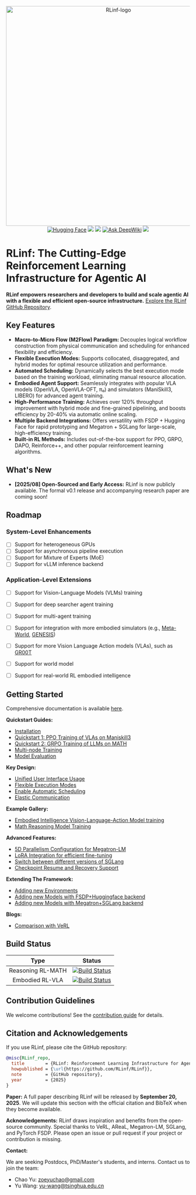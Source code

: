 <div align="center">
  <img src="docs/source-en/_static/svg/logo_white.svg" alt="RLinf-logo" width="600"/>
</div>

<div align="center">
  <a href="https://huggingface.co/RLinf"><img src="https://img.shields.io/badge/HuggingFace-yellow?logo=huggingface&logoColor=white" alt="Hugging Face"></a>
  <a href="https://rlinf.readthedocs.io/en/latest/"><img src="https://img.shields.io/badge/Documentation-Purple?color=8A2BE2&logo=readthedocs"></a>
  <a href="https://rlinf.readthedocs.io/zh-cn/latest/"><img src="https://img.shields.io/badge/中文文档-red?logo=readthedocs"></a>
  <a href="https://deepwiki.com/RLinf/RLinf"><img src="https://img.shields.io/badge/Ask%20DeepWiki-1DA1F2?logo=databricks&logoColor=white&color=00ADEF" alt="Ask DeepWiki"></a>
  <a href="https://github.com/RLinf/misc/blob/main/pic/wechat.jpeg?raw=true"><img src="https://img.shields.io/badge/微信-green?logo=wechat&amp"></a>
</div>

# RLinf: The Cutting-Edge Reinforcement Learning Infrastructure for Agentic AI

**RLinf empowers researchers and developers to build and scale agentic AI with a flexible and efficient open-source infrastructure.**  [Explore the RLinf GitHub Repository](https://github.com/RLinf/RLinf).

## Key Features

*   **Macro-to-Micro Flow (M2Flow) Paradigm:** Decouples logical workflow construction from physical communication and scheduling for enhanced flexibility and efficiency.
*   **Flexible Execution Modes:**  Supports collocated, disaggregated, and hybrid modes for optimal resource utilization and performance.
*   **Automated Scheduling:** Dynamically selects the best execution mode based on the training workload, eliminating manual resource allocation.
*   **Embodied Agent Support:**  Seamlessly integrates with popular VLA models (OpenVLA, OpenVLA-OFT, π₀) and simulators (ManiSkill3, LIBERO) for advanced agent training.
*   **High-Performance Training:**  Achieves over 120% throughput improvement with hybrid mode and fine-grained pipelining, and boosts efficiency by 20-40% via automatic online scaling.
*   **Multiple Backend Integrations:**  Offers versatility with FSDP + Hugging Face for rapid prototyping and Megatron + SGLang for large-scale, high-efficiency training.
*   **Built-in RL Methods:**  Includes out-of-the-box support for PPO, GRPO, DAPO, Reinforce++, and other popular reinforcement learning algorithms.

## What's New

*   **[2025/08] Open-Sourced and Early Access:** RLinf is now publicly available. The formal v0.1 release and accompanying research paper are coming soon!

## Roadmap

### System-Level Enhancements
*   [ ] Support for heterogeneous GPUs
*   [ ] Support for asynchronous pipeline execution
*   [ ] Support for Mixture of Experts (MoE)
*   [ ] Support for vLLM inference backend

### Application-Level Extensions
*   [ ] Support for Vision-Language Models (VLMs) training
*   [ ] Support for deep searcher agent training
*   [ ] Support for multi-agent training
*   [ ] Support for integration with more embodied simulators (e.g., [Meta-World](https://github.com/Farama-Foundation/Metaworld), [GENESIS](https://github.com/Genesis-Embodied-AI/Genesis))
*   [ ] Support for more Vision Language Action models (VLAs), such as [GR00T](https://github.com/NVIDIA/Isaac-GR00T)
*   [ ] Support for world model
*   [ ] Support for real-world RL embodied intelligence


## Getting Started

Comprehensive documentation is available [here](https://rlinf.readthedocs.io/en/latest/).

**Quickstart Guides:**

*   [Installation](https://rlinf.readthedocs.io/en/latest/rst_source/start/installation.html)
*   [Quickstart 1: PPO Training of VLAs on Maniskill3](https://rlinf.readthedocs.io/en/latest/rst_source/start/vla.html)
*   [Quickstart 2: GRPO Training of LLMs on MATH](https://rlinf.readthedocs.io/en/latest/rst_source/start/llm.html)
*   [Multi-node Training](https://rlinf.readthedocs.io/en/latest/rst_source/start/distribute.html)
*   [Model Evaluation](https://rlinf.readthedocs.io/en/latest/rst_source/start/eval.html)

**Key Design:**
*   [Unified User Interface Usage](https://rlinf.readthedocs.io/en/latest/rst_source/tutorials/user/index.html)
*   [Flexible Execution Modes](https://rlinf.readthedocs.io/en/latest/rst_source/tutorials/mode/index.html)
*   [Enable Automatic Scheduling](https://rlinf.readthedocs.io/en/latest/rst_source/tutorials/scheduler/index.html)
*   [Elastic Communication](https://rlinf.readthedocs.io/en/latest/rst_source/tutorials/communication/index.html)

**Example Gallery:**

*   [Embodied Intelligence Vision-Language-Action Model training](https://rlinf.readthedocs.io/en/latest/rst_source/examples/embodied.html)
*   [Math Reasoning Model Training](https://rlinf.readthedocs.io/en/latest/rst_source/examples/reasoning.html)

**Advanced Features:**

*   [5D Parallelism Configuration for Megatron-LM](https://rlinf.readthedocs.io/en/latest/rst_source/tutorials/advance/5D.html)
*   [LoRA Integration for efficient fine-tuning](https://rlinf.readthedocs.io/en/latest/rst_source/tutorials/advance/lora.html)
*   [Switch between different versions of SGLang](https://rlinf.readthedocs.io/en/latest/rst_source/tutorials/advance/version.html)
*   [Checkpoint Resume and Recovery Support](https://rlinf.readthedocs.io/en/latest/rst_source/tutorials/advance/resume.html)

**Extending The Framework:**

*   [Adding new Environments](https://rlinf.readthedocs.io/en/latest/rst_source/tutorials/extend/new_env.html)
*   [Adding new Models with FSDP+Huggingface backend](https://rlinf.readthedocs.io/en/latest/rst_source/tutorials/extend/new_model_fsdp.html)
*   [Adding new Models with Megatron+SGLang backend](https://rlinf.readthedocs.io/en/latest/rst_source/tutorials/extend/new_model_megatron.html)

**Blogs:**
*   [Comparison with VeRL](https://rlinf.readthedocs.io/en/latest/rst_source/blog/compare_with_verl.html)

## Build Status

| Type             | Status |
| :--------------: | :----: |
| Reasoning RL-MATH | [![Build Status](https://github.com/RLinf/RLinf/actions/workflows/math_e2e.yml/badge.svg)](https://github.com/RLinf/RLinf/actions/workflows/math_e2e.yml) |
| Embodied RL-VLA   | [![Build Status](https://github.com/RLinf/RLinf/actions/workflows/embodied_e2e.yml/badge.svg)](https://github.com/RLinf/RLinf/actions/workflows/embodied_e2e.yml) |

## Contribution Guidelines

We welcome contributions!  See the [contribution guide](https://rlinf.readthedocs.io/en/latest/index.html#contribution-guidelines) for details.

## Citation and Acknowledgements

If you use RLinf, please cite the GitHub repository:

```bibtex
@misc{RLinf_repo,
  title        = {RLinf: Reinforcement Learning Infrastructure for Agentic AI},
  howpublished = {\url{https://github.com/RLinf/RLinf}},
  note         = {GitHub repository},
  year         = {2025}
}
```

**Paper:** A full paper describing RLinf will be released by **September 20, 2025**. We will update this section with the official citation and BibTeX when they become available.

**Acknowledgements:**
RLinf draws inspiration and benefits from the open-source community.  Special thanks to VeRL, AReaL, Megatron-LM, SGLang, and PyTorch FSDP. Please open an issue or pull request if your project or contribution is missing.

**Contact:**

We are seeking Postdocs, PhD/Master's students, and interns.  Contact us to join the team:

*   Chao Yu: zoeyuchao@gmail.com
*   Yu Wang: yu-wang@tsinghua.edu.cn